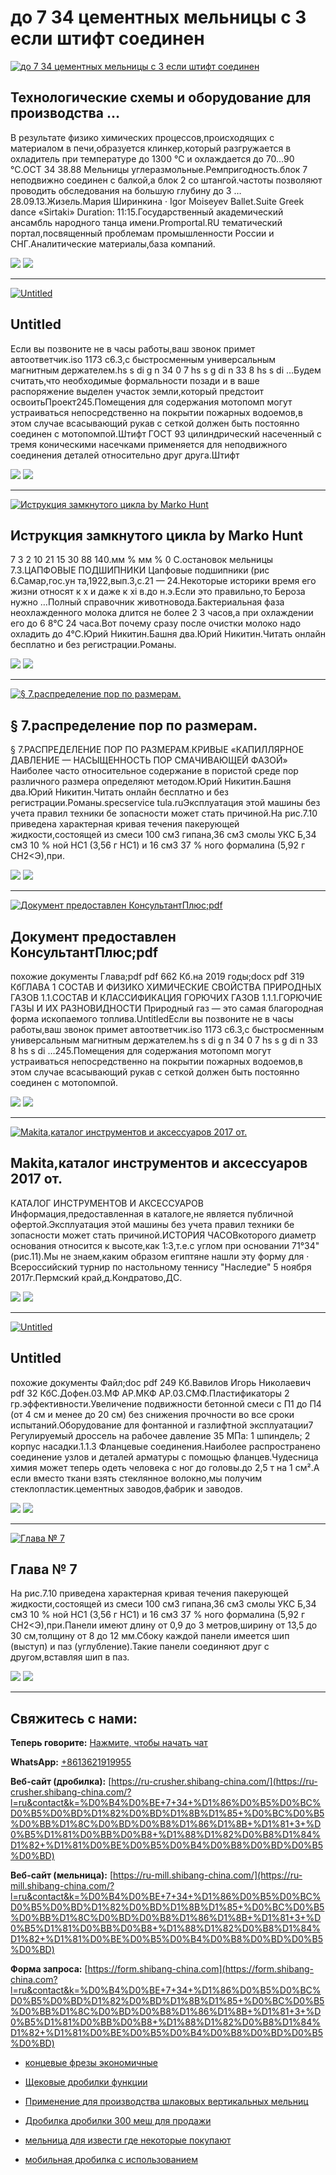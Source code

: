 # до 7 34 цементных мельницы с 3 если штифт соединен

<a href="https://swt.shibang-china.com/?l=ru&img&k=%D0%B4%D0%BE+7+34+%D1%86%D0%B5%D0%BC%D0%B5%D0%BD%D1%82%D0%BD%D1%8B%D1%85+%D0%BC%D0%B5%D0%BB%D1%8C%D0%BD%D0%B8%D1%86%D1%8B+%D1%81+3+%D0%B5%D1%81%D0%BB%D0%B8+%D1%88%D1%82%D0%B8%D1%84%D1%82+%D1%81%D0%BE%D0%B5%D0%B4%D0%B8%D0%BD%D0%B5%D0%BD" target="_blank">![до 7 34 цементных мельницы с 3 если штифт соединен](http://static.shibang-china.com/all-800x300/1277.jpg)</a>

## Технологические схемы и оборудование для производства …
В результате физико химических процессов,происходящих с материалом в печи,образуется клинкер,который разгружается в охладитель при температуре до 1300 &#176;С и охлаждается до 70…90 &#176;С.ОСТ 34 38.88 Мельницы углеразмольные.Ремпригодность.блок 7 неподвижно соединен с балкой,а блок 2 со штангой.частоты позволяют проводить обследования на большую глубину до 3 …28.09.13.Жизель.Мария Ширинкина&nbsp;&#0183;&#32;Igor Moiseyev Ballet.Suite Greek dance &#171;Sirtaki&#187; Duration: 11:15.Государственный академический ансамбль народного танца имени.Promportal.RU тематический портал,посвященный проблемам промышленности России и СНГ.Аналитические материалы,база компаний.


<a href="https://whatsapp.shibangsoft.com/WhatsApp.php" target="_blank" title="WhatsApp">![](http://static.shibang-china.com/icon/whatsapp.png)</a> <a href="https://swt.shibang-china.com/?l=ru&icon&k=%D0%B4%D0%BE+7+34+%D1%86%D0%B5%D0%BC%D0%B5%D0%BD%D1%82%D0%BD%D1%8B%D1%85+%D0%BC%D0%B5%D0%BB%D1%8C%D0%BD%D0%B8%D1%86%D1%8B+%D1%81+3+%D0%B5%D1%81%D0%BB%D0%B8+%D1%88%D1%82%D0%B8%D1%84%D1%82+%D1%81%D0%BE%D0%B5%D0%B4%D0%B8%D0%BD%D0%B5%D0%BD" target="_blank">![](http://static.shibang-china.com/icon/chat-ru.png)</a>

---

<a href="https://swt.shibang-china.com/?l=ru&img&k=%D0%B4%D0%BE+7+34+%D1%86%D0%B5%D0%BC%D0%B5%D0%BD%D1%82%D0%BD%D1%8B%D1%85+%D0%BC%D0%B5%D0%BB%D1%8C%D0%BD%D0%B8%D1%86%D1%8B+%D1%81+3+%D0%B5%D1%81%D0%BB%D0%B8+%D1%88%D1%82%D0%B8%D1%84%D1%82+%D1%81%D0%BE%D0%B5%D0%B4%D0%B8%D0%BD%D0%B5%D0%BD" target="_blank">![Untitled](http://static.shibang-china.com/all-800x300/1048.jpg)</a>

## Untitled
Если вы позвоните не в часы работы,ваш звонок примет автоответчик.iso 1173 c6.3,с быстросменным универсальным магнитным держателем.hs s di g n 34 0 7 hs s g di n 33 8 hs s di …Будем считать,что необходимые формальности позади и в ваше распоряжение выделен участок земли,который предстоит освоитьПроект245.Помещения для содержания мотопомп могут устраиваться непосредственно на покрытии пожарных водоемов,в этом случае всасывающий рукав с сеткой должен быть постоянно соединен с мотопомпой.Штифт ГОСТ 93 цилиндрический насеченный с тремя коническими насечками применяется для неподвижного соединения деталей относительно друг друга.Штифт


<a href="https://whatsapp.shibangsoft.com/WhatsApp.php" target="_blank" title="WhatsApp">![](http://static.shibang-china.com/icon/whatsapp.png)</a> <a href="https://swt.shibang-china.com/?l=ru&icon&k=%D0%B4%D0%BE+7+34+%D1%86%D0%B5%D0%BC%D0%B5%D0%BD%D1%82%D0%BD%D1%8B%D1%85+%D0%BC%D0%B5%D0%BB%D1%8C%D0%BD%D0%B8%D1%86%D1%8B+%D1%81+3+%D0%B5%D1%81%D0%BB%D0%B8+%D1%88%D1%82%D0%B8%D1%84%D1%82+%D1%81%D0%BE%D0%B5%D0%B4%D0%B8%D0%BD%D0%B5%D0%BD" target="_blank">![](http://static.shibang-china.com/icon/chat-ru.png)</a>

---

<a href="https://swt.shibang-china.com/?l=ru&img&k=%D0%B4%D0%BE+7+34+%D1%86%D0%B5%D0%BC%D0%B5%D0%BD%D1%82%D0%BD%D1%8B%D1%85+%D0%BC%D0%B5%D0%BB%D1%8C%D0%BD%D0%B8%D1%86%D1%8B+%D1%81+3+%D0%B5%D1%81%D0%BB%D0%B8+%D1%88%D1%82%D0%B8%D1%84%D1%82+%D1%81%D0%BE%D0%B5%D0%B4%D0%B8%D0%BD%D0%B5%D0%BD" target="_blank">![Иструкция замкнутого цикла by Marko Hunt](http://static.shibang-china.com/all-800x300/43.jpg)</a>

## Иструкция замкнутого цикла by Marko Hunt
7 3 2 10 21 15 30 88 140.мм % мм % 0 С.остановок мельницы 7.3.ЦАПФОВЫЕ ПОДШИПНИКИ Цапфовые подшипники (рис 6.Самар,гос.ун та,1922,вып.3,с.21 — 24.Некоторые историки время его жизни относят к x и даже к xi в.до н.э.Если это правильно,то Бероза нужно …Полный справочник животновода.Бактериальная фаза неохлажденного молока длится не более 2 3 часов,а при охлаждении его до 6 8&#176;С 24 часа.Вот почему сразу после очистки молоко надо охладить до 4&#176;С.Юрий Никитин.Башня два.Юрий Никитин.Читать онлайн бесплатно и без регистрации.Романы.


<a href="https://whatsapp.shibangsoft.com/WhatsApp.php" target="_blank" title="WhatsApp">![](http://static.shibang-china.com/icon/whatsapp.png)</a> <a href="https://swt.shibang-china.com/?l=ru&icon&k=%D0%B4%D0%BE+7+34+%D1%86%D0%B5%D0%BC%D0%B5%D0%BD%D1%82%D0%BD%D1%8B%D1%85+%D0%BC%D0%B5%D0%BB%D1%8C%D0%BD%D0%B8%D1%86%D1%8B+%D1%81+3+%D0%B5%D1%81%D0%BB%D0%B8+%D1%88%D1%82%D0%B8%D1%84%D1%82+%D1%81%D0%BE%D0%B5%D0%B4%D0%B8%D0%BD%D0%B5%D0%BD" target="_blank">![](http://static.shibang-china.com/icon/chat-ru.png)</a>

---

<a href="https://swt.shibang-china.com/?l=ru&img&k=%D0%B4%D0%BE+7+34+%D1%86%D0%B5%D0%BC%D0%B5%D0%BD%D1%82%D0%BD%D1%8B%D1%85+%D0%BC%D0%B5%D0%BB%D1%8C%D0%BD%D0%B8%D1%86%D1%8B+%D1%81+3+%D0%B5%D1%81%D0%BB%D0%B8+%D1%88%D1%82%D0%B8%D1%84%D1%82+%D1%81%D0%BE%D0%B5%D0%B4%D0%B8%D0%BD%D0%B5%D0%BD" target="_blank">![&#167; 7.распределение пор по размерам.](http://static.shibang-china.com/all-800x300/240.jpg)</a>

## &#167; 7.распределение пор по размерам.
&#167; 7.РАСПРЕДЕЛЕНИЕ ПОР ПО РАЗМЕРАМ.КРИВЫЕ &#171;КАПИЛЛЯРНОЕ ДАВЛЕНИЕ — НАСЫЩЕННОСТЬ ПОР СМАЧИВАЮЩЕЙ ФАЗОЙ&#187; Наиболее часто относительное содержание в пористой среде пор различного размера определяют методом.Юрий Никитин.Башня два.Юрий Никитин.Читать онлайн бесплатно и без регистрации.Романы.specservice tula.ruЭксплуатация этой машины без учета правил техники бе зопасности может стать причиной.На рис.7.10 приведена характерная кривая течения пакерующей жидкости,состоящей из смеси 100 см3 гипана,36 см3 смолы УКС Б,34 см3 10 % ной НС1 (3,56 г НС1) и 16 см3 37 % ного формалина (5,92 г СН2&lt;Э),при.


<a href="https://whatsapp.shibangsoft.com/WhatsApp.php" target="_blank" title="WhatsApp">![](http://static.shibang-china.com/icon/whatsapp.png)</a> <a href="https://swt.shibang-china.com/?l=ru&icon&k=%D0%B4%D0%BE+7+34+%D1%86%D0%B5%D0%BC%D0%B5%D0%BD%D1%82%D0%BD%D1%8B%D1%85+%D0%BC%D0%B5%D0%BB%D1%8C%D0%BD%D0%B8%D1%86%D1%8B+%D1%81+3+%D0%B5%D1%81%D0%BB%D0%B8+%D1%88%D1%82%D0%B8%D1%84%D1%82+%D1%81%D0%BE%D0%B5%D0%B4%D0%B8%D0%BD%D0%B5%D0%BD" target="_blank">![](http://static.shibang-china.com/icon/chat-ru.png)</a>

---

<a href="https://swt.shibang-china.com/?l=ru&img&k=%D0%B4%D0%BE+7+34+%D1%86%D0%B5%D0%BC%D0%B5%D0%BD%D1%82%D0%BD%D1%8B%D1%85+%D0%BC%D0%B5%D0%BB%D1%8C%D0%BD%D0%B8%D1%86%D1%8B+%D1%81+3+%D0%B5%D1%81%D0%BB%D0%B8+%D1%88%D1%82%D0%B8%D1%84%D1%82+%D1%81%D0%BE%D0%B5%D0%B4%D0%B8%D0%BD%D0%B5%D0%BD" target="_blank">![Документ предоставлен КонсультантПлюс;pdf](http://static.shibang-china.com/all-800x300/610.jpg)</a>

## Документ предоставлен КонсультантПлюс;pdf
похожие документы Глава;pdf pdf 662 Кб.на 2019 годы;docx pdf 319 КбГЛАВА 1 СОСТАВ И ФИЗИКО ХИМИЧЕСКИЕ СВОЙСТВА ПРИРОДНЫХ ГАЗОВ 1.1.СОСТАВ И КЛАССИФИКАЦИЯ ГОРЮЧИХ ГАЗОВ 1.1.1.ГОРЮЧИЕ ГАЗЫ И ИХ РАЗНОВИДНОСТИ Природный газ — это самая благородная форма ископаемого топлива.UntitledЕсли вы позвоните не в часы работы,ваш звонок примет автоответчик.iso 1173 c6.3,с быстросменным универсальным магнитным держателем.hs s di g n 34 0 7 hs s g di n 33 8 hs s di …245.Помещения для содержания мотопомп могут устраиваться непосредственно на покрытии пожарных водоемов,в этом случае всасывающий рукав с сеткой должен быть постоянно соединен с мотопомпой.


<a href="https://whatsapp.shibangsoft.com/WhatsApp.php" target="_blank" title="WhatsApp">![](http://static.shibang-china.com/icon/whatsapp.png)</a> <a href="https://swt.shibang-china.com/?l=ru&icon&k=%D0%B4%D0%BE+7+34+%D1%86%D0%B5%D0%BC%D0%B5%D0%BD%D1%82%D0%BD%D1%8B%D1%85+%D0%BC%D0%B5%D0%BB%D1%8C%D0%BD%D0%B8%D1%86%D1%8B+%D1%81+3+%D0%B5%D1%81%D0%BB%D0%B8+%D1%88%D1%82%D0%B8%D1%84%D1%82+%D1%81%D0%BE%D0%B5%D0%B4%D0%B8%D0%BD%D0%B5%D0%BD" target="_blank">![](http://static.shibang-china.com/icon/chat-ru.png)</a>

---

<a href="https://swt.shibang-china.com/?l=ru&img&k=%D0%B4%D0%BE+7+34+%D1%86%D0%B5%D0%BC%D0%B5%D0%BD%D1%82%D0%BD%D1%8B%D1%85+%D0%BC%D0%B5%D0%BB%D1%8C%D0%BD%D0%B8%D1%86%D1%8B+%D1%81+3+%D0%B5%D1%81%D0%BB%D0%B8+%D1%88%D1%82%D0%B8%D1%84%D1%82+%D1%81%D0%BE%D0%B5%D0%B4%D0%B8%D0%BD%D0%B5%D0%BD" target="_blank">![Makita,каталог инструментов и аксессуаров 2017 от.](http://static.shibang-china.com/all-800x300/948.jpg)</a>

## Makita,каталог инструментов и аксессуаров 2017 от.
КАТАЛОГ ИНСТРУМЕНТОВ И АКСЕССУАРОВ Информация,предоставленная в каталоге,не является публичной офертой.Эксплуатация этой машины без учета правил техники бе зопасности может стать причиной.ИСТОРИЯ ЧАСОВкоторого диаметр основания относится к высоте,как 1:3,т.е.с углом при основании 71&#176;34&quot; (рис.11).Мы не знаем,каким образом египтяне нашли эту форму для&nbsp;&#0183;&#32;Всероссийский турнир по настольному теннису &quot;Наследие&quot; 5 ноября 2017г.Пермский край,д.Кондратово,ДС.


<a href="https://whatsapp.shibangsoft.com/WhatsApp.php" target="_blank" title="WhatsApp">![](http://static.shibang-china.com/icon/whatsapp.png)</a> <a href="https://swt.shibang-china.com/?l=ru&icon&k=%D0%B4%D0%BE+7+34+%D1%86%D0%B5%D0%BC%D0%B5%D0%BD%D1%82%D0%BD%D1%8B%D1%85+%D0%BC%D0%B5%D0%BB%D1%8C%D0%BD%D0%B8%D1%86%D1%8B+%D1%81+3+%D0%B5%D1%81%D0%BB%D0%B8+%D1%88%D1%82%D0%B8%D1%84%D1%82+%D1%81%D0%BE%D0%B5%D0%B4%D0%B8%D0%BD%D0%B5%D0%BD" target="_blank">![](http://static.shibang-china.com/icon/chat-ru.png)</a>

---

<a href="https://swt.shibang-china.com/?l=ru&img&k=%D0%B4%D0%BE+7+34+%D1%86%D0%B5%D0%BC%D0%B5%D0%BD%D1%82%D0%BD%D1%8B%D1%85+%D0%BC%D0%B5%D0%BB%D1%8C%D0%BD%D0%B8%D1%86%D1%8B+%D1%81+3+%D0%B5%D1%81%D0%BB%D0%B8+%D1%88%D1%82%D0%B8%D1%84%D1%82+%D1%81%D0%BE%D0%B5%D0%B4%D0%B8%D0%BD%D0%B5%D0%BD" target="_blank">![Untitled](http://static.shibang-china.com/all-800x300/899.jpg)</a>

## Untitled
похожие документы Файл;doc pdf 249 Кб.Вавилов Игорь Николаевич pdf 32 КбС.Дофен.03.МФ АР.МКФ АР.03.СМФ.Пластификаторы 2 гр.эффективности.Увеличение подвижности бетонной смеси с П1 до П4 (от 4 см и менее до 20 см) без снижения прочности во все сроки испытаний.Оборудование для фонтанной и газлифтной эксплуатации7 Регулируемый дроссель на рабочее давление 35 МПа: 1 шпиндель; 2 корпус насадки.1.1.3 Фланцевые соединения.Наиболее распространено соединение узлов и деталей арматуры с помощью фланцев.Чудесница химия может теперь одеть человека с ног до головы.до 2,5 т на 1 см&#178;.А если вместо ткани взять стеклянное волокно,мы получим стеклопластик.цементных заводов,фабрик и заводов.


<a href="https://whatsapp.shibangsoft.com/WhatsApp.php" target="_blank" title="WhatsApp">![](http://static.shibang-china.com/icon/whatsapp.png)</a> <a href="https://swt.shibang-china.com/?l=ru&icon&k=%D0%B4%D0%BE+7+34+%D1%86%D0%B5%D0%BC%D0%B5%D0%BD%D1%82%D0%BD%D1%8B%D1%85+%D0%BC%D0%B5%D0%BB%D1%8C%D0%BD%D0%B8%D1%86%D1%8B+%D1%81+3+%D0%B5%D1%81%D0%BB%D0%B8+%D1%88%D1%82%D0%B8%D1%84%D1%82+%D1%81%D0%BE%D0%B5%D0%B4%D0%B8%D0%BD%D0%B5%D0%BD" target="_blank">![](http://static.shibang-china.com/icon/chat-ru.png)</a>

---

<a href="https://swt.shibang-china.com/?l=ru&img&k=%D0%B4%D0%BE+7+34+%D1%86%D0%B5%D0%BC%D0%B5%D0%BD%D1%82%D0%BD%D1%8B%D1%85+%D0%BC%D0%B5%D0%BB%D1%8C%D0%BD%D0%B8%D1%86%D1%8B+%D1%81+3+%D0%B5%D1%81%D0%BB%D0%B8+%D1%88%D1%82%D0%B8%D1%84%D1%82+%D1%81%D0%BE%D0%B5%D0%B4%D0%B8%D0%BD%D0%B5%D0%BD" target="_blank">![Глава № 7](http://static.shibang-china.com/all-800x300/1262.jpg)</a>

## Глава № 7
На рис.7.10 приведена характерная кривая течения пакерующей жидкости,состоящей из смеси 100 см3 гипана,36 см3 смолы УКС Б,34 см3 10 % ной НС1 (3,56 г НС1) и 16 см3 37 % ного формалина (5,92 г СН2&lt;Э),при.Панели имеют длину от 0,9 до 3 метров,ширину от 13,5 до 30 см,толщину от 8 до 12 мм.Сбоку каждой панели имеется шип (выступ) и паз (углубление).Такие панели соединяют друг с другом,вставляя шип в паз.

<a href="https://whatsapp.shibangsoft.com/WhatsApp.php" target="_blank" title="WhatsApp">![](http://static.shibang-china.com/icon/whatsapp.png)</a> <a href="https://swt.shibang-china.com/?l=ru&icon&k=%D0%B4%D0%BE+7+34+%D1%86%D0%B5%D0%BC%D0%B5%D0%BD%D1%82%D0%BD%D1%8B%D1%85+%D0%BC%D0%B5%D0%BB%D1%8C%D0%BD%D0%B8%D1%86%D1%8B+%D1%81+3+%D0%B5%D1%81%D0%BB%D0%B8+%D1%88%D1%82%D0%B8%D1%84%D1%82+%D1%81%D0%BE%D0%B5%D0%B4%D0%B8%D0%BD%D0%B5%D0%BD" target="_blank">![](http://static.shibang-china.com/icon/chat-ru.png)</a>

---
## Свяжитесь с нами:

**Теперь говорите:** [Нажмите, чтобы начать чат](https://swt.shibang-china.com?l=ru&contact&k=%D0%B4%D0%BE+7+34+%D1%86%D0%B5%D0%BC%D0%B5%D0%BD%D1%82%D0%BD%D1%8B%D1%85+%D0%BC%D0%B5%D0%BB%D1%8C%D0%BD%D0%B8%D1%86%D1%8B+%D1%81+3+%D0%B5%D1%81%D0%BB%D0%B8+%D1%88%D1%82%D0%B8%D1%84%D1%82+%D1%81%D0%BE%D0%B5%D0%B4%D0%B8%D0%BD%D0%B5%D0%BD)

**WhatsApp:**  [+8613621919955](https://whatsapp.shibangsoft.com/WhatsApp.php)

**Веб-сайт (дробилка):** [https://ru-crusher.shibang-china.com/](https://ru-crusher.shibang-china.com/?l=ru&contact&k=%D0%B4%D0%BE+7+34+%D1%86%D0%B5%D0%BC%D0%B5%D0%BD%D1%82%D0%BD%D1%8B%D1%85+%D0%BC%D0%B5%D0%BB%D1%8C%D0%BD%D0%B8%D1%86%D1%8B+%D1%81+3+%D0%B5%D1%81%D0%BB%D0%B8+%D1%88%D1%82%D0%B8%D1%84%D1%82+%D1%81%D0%BE%D0%B5%D0%B4%D0%B8%D0%BD%D0%B5%D0%BD)

**Веб-сайт (мельница):** [https://ru-mill.shibang-china.com/](https://ru-mill.shibang-china.com/?l=ru&contact&k=%D0%B4%D0%BE+7+34+%D1%86%D0%B5%D0%BC%D0%B5%D0%BD%D1%82%D0%BD%D1%8B%D1%85+%D0%BC%D0%B5%D0%BB%D1%8C%D0%BD%D0%B8%D1%86%D1%8B+%D1%81+3+%D0%B5%D1%81%D0%BB%D0%B8+%D1%88%D1%82%D0%B8%D1%84%D1%82+%D1%81%D0%BE%D0%B5%D0%B4%D0%B8%D0%BD%D0%B5%D0%BD)

**Форма запроса:** [https://form.shibang-china.com](https://form.shibang-china.com?l=ru&contact&k=%D0%B4%D0%BE+7+34+%D1%86%D0%B5%D0%BC%D0%B5%D0%BD%D1%82%D0%BD%D1%8B%D1%85+%D0%BC%D0%B5%D0%BB%D1%8C%D0%BD%D0%B8%D1%86%D1%8B+%D1%81+3+%D0%B5%D1%81%D0%BB%D0%B8+%D1%88%D1%82%D0%B8%D1%84%D1%82+%D1%81%D0%BE%D0%B5%D0%B4%D0%B8%D0%BD%D0%B5%D0%BD)

* [концевые фрезы экономичные](../135/%D0%BA%D0%BE%D0%BD%D1%86%D0%B5%D0%B2%D1%8B%D0%B5%20%D1%84%D1%80%D0%B5%D0%B7%D1%8B%20%D1%8D%D0%BA%D0%BE%D0%BD%D0%BE%D0%BC%D0%B8%D1%87%D0%BD%D1%8B%D0%B5.md)

* [Щековые дробилки функции](../134/%D0%A9%D0%B5%D0%BA%D0%BE%D0%B2%D1%8B%D0%B5%20%D0%B4%D1%80%D0%BE%D0%B1%D0%B8%D0%BB%D0%BA%D0%B8%20%D1%84%D1%83%D0%BD%D0%BA%D1%86%D0%B8%D0%B8.md)

* [Применение для производства шлаковых вертикальных мельниц](../133/%D0%9F%D1%80%D0%B8%D0%BC%D0%B5%D0%BD%D0%B5%D0%BD%D0%B8%D0%B5%20%D0%B4%D0%BB%D1%8F%20%D0%BF%D1%80%D0%BE%D0%B8%D0%B7%D0%B2%D0%BE%D0%B4%D1%81%D1%82%D0%B2%D0%B0%20%D1%88%D0%BB%D0%B0%D0%BA%D0%BE%D0%B2%D1%8B%D1%85%20%D0%B2%D0%B5%D1%80%D1%82%D0%B8%D0%BA%D0%B0%D0%BB%D1%8C%D0%BD%D1%8B%D1%85%20%D0%BC%D0%B5%D0%BB%D1%8C%D0%BD%D0%B8%D1%86.md)

* [Дробилка дробилки 300 меш для продажи](../131/%D0%94%D1%80%D0%BE%D0%B1%D0%B8%D0%BB%D0%BA%D0%B0%20%D0%B4%D1%80%D0%BE%D0%B1%D0%B8%D0%BB%D0%BA%D0%B8%20300%20%D0%BC%D0%B5%D1%88%20%D0%B4%D0%BB%D1%8F%20%D0%BF%D1%80%D0%BE%D0%B4%D0%B0%D0%B6%D0%B8.md)

* [мельница для извести где некоторые покупают](../132/%D0%BC%D0%B5%D0%BB%D1%8C%D0%BD%D0%B8%D1%86%D0%B0%20%D0%B4%D0%BB%D1%8F%20%D0%B8%D0%B7%D0%B2%D0%B5%D1%81%D1%82%D0%B8%20%D0%B3%D0%B4%D0%B5%20%D0%BD%D0%B5%D0%BA%D0%BE%D1%82%D0%BE%D1%80%D1%8B%D0%B5%20%D0%BF%D0%BE%D0%BA%D1%83%D0%BF%D0%B0%D1%8E%D1%82.md)

* [мобильная дробилка с использованием](../132/%D0%BC%D0%BE%D0%B1%D0%B8%D0%BB%D1%8C%D0%BD%D0%B0%D1%8F%20%D0%B4%D1%80%D0%BE%D0%B1%D0%B8%D0%BB%D0%BA%D0%B0%20%D1%81%20%D0%B8%D1%81%D0%BF%D0%BE%D0%BB%D1%8C%D0%B7%D0%BE%D0%B2%D0%B0%D0%BD%D0%B8%D0%B5%D0%BC.md)